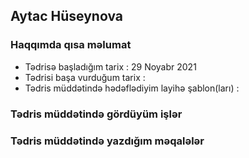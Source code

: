 ## Aytac Hüseynova

### Haqqımda qısa məlumat
- Tədrisə başladığım tarix : 29 Noyabr 2021
- Tədrisi başa vurduğum tarix : 
- Tədris müddətində hədəflədiyim layihə şablon(ları) :

###  Tədris müddətində gördüyüm işlər

### Tədris müddətində yazdığım məqalələr
